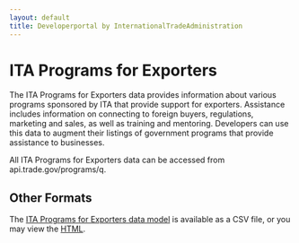 ```yaml
---
layout: default
title: Developerportal by InternationalTradeAdministration
---
```


# ITA Programs for Exporters

The ITA Programs for Exporters data provides information about various programs sponsored by ITA that provide support for exporters. Assistance includes information on connecting to foreign buyers, regulations, marketing and sales, as well as training and mentoring. Developers can use this data to augment their listings of government programs that provide assistance to businesses.

All ITA Programs for Exporters data can be accessed from api.trade.gov/programs/q.

## Other Formats

The [ITA Programs for Exporters data model](ITAPrograms.csv) is available as a CSV file, or you may view the [HTML](ITAPrograms.html).
